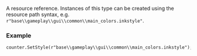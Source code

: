 A resource reference. Instances of this type can be created using the resource path syntax, e.g. `r"base\\gameplay\\gui\\common\\main_colors.inkstyle"`.

### Example

```
counter.SetStyle(r"base\\gameplay\\gui\\common\\main_colors.inkstyle");
```
